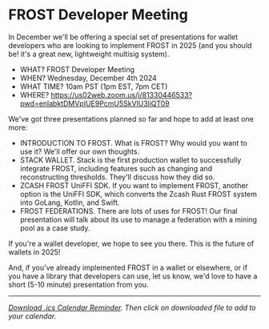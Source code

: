 # FROST Developer Meeting

In December we'll be offering a special set of presentations for wallet developers who are looking to implement FROST in 2025 (and you should be! it's a great new, lightweight multisig system).

* WHAT? FROST Developer Meeting
* WHEN? Wednesday, December 4th 2024
* WHAT TIME? 10am PST (1pm EST, 7pm CET)
* WHERE? https://us02web.zoom.us/j/81330446533?pwd=enlabktDMVpIUE9PcmU5SkVlU3liQT09

We've got three presentations planned so far and hope to add at least one more:

* INTRODUCTION TO FROST. What is FROST? Why would you want to use it? We'll offer our own thoughts.
* STACK WALLET. Stack is the first production wallet to successfully integrate FROST, including features such as changing and reconstructing thresholds. They'll discuss how they did so.
* ZCASH FROST UniFFI SDK. If you want to implement FROST, another option is the UniFFI SDK, which converts the Zcash Rust FROST system into GoLang, Kotlin, and Swift.
* FROST FEDERATIONS. There are lots of uses for FROST! Our final presentation will talk about its use to manage a federation with a mining pool as a case study.

If you're a wallet developer, we hope to see you there. This is the future of wallets in 2025!

And, if you've already implemented FROST in a wallet or elsewhere, or if you have a library that developers can use, let us know, we'd love to have a short (5-10 minute) presentation from you.

---

*[Download .ics Calendar Reminder](https://developer.blockchaincommons.com/assets/ics/frost-dev-202412.ics). Then click on downloaded file to add to your calendar.*
